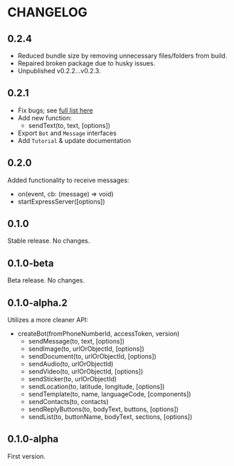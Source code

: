 # CHANGELOG

## 0.2.4

- Reduced bundle size by removing unnecessary files/folders from build.
- Repaired broken package due to husky issues.
- Unpublished v0.2.2...v0.2.3.

## 0.2.1

- Fix bugs; see [full list here](https://github.com/tawn33y/whatsapp-cloud-api/issues/14)
- Add new function:
  - sendText(to, text, [options])
- Export `Bot` and `Message` interfaces
- Add `Tutorial` & update documentation

## 0.2.0

Added functionality to receive messages:

- on(event, cb: (message) => void)
- startExpressServer([options])

## 0.1.0

Stable release. No changes.

## 0.1.0-beta

Beta release. No changes.

## 0.1.0-alpha.2

Utilizes a more cleaner API:

- createBot(fromPhoneNumberId, accessToken, version)
  - sendMessage(to, text, [options])
  - sendImage(to, urlOrObjectId, [options])
  - sendDocument(to, urlOrObjectId, [options])
  - sendAudio(to, urlOrObjectId)
  - sendVideo(to, urlOrObjectId, [options])
  - sendSticker(to, urlOrObjectId)
  - sendLocation(to, latitude, longitude, [options])
  - sendTemplate(to, name, languageCode, [components])
  - sendContacts(to, contacts)
  - sendReplyButtons(to, bodyText, buttons, [options])
  - sendList(to, buttonName, bodyText, sections, [options])


## 0.1.0-alpha

First version.
